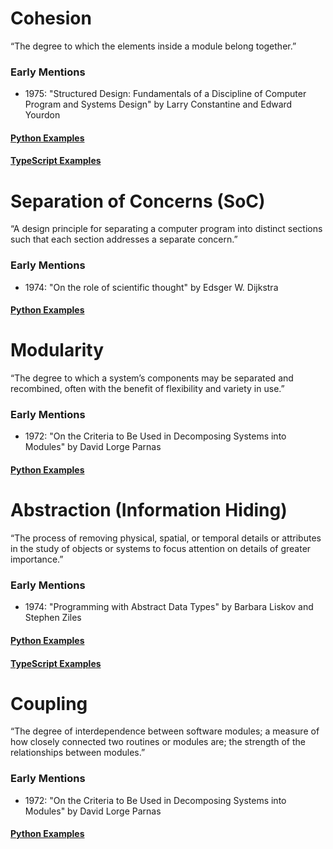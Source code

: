 # Cohesion
“The degree to which the elements inside a module belong together.”

### Early Mentions
- 1975: "Structured Design: Fundamentals of a Discipline of Computer Program and Systems Design" by Larry Constantine and Edward Yourdon

#### [Python Examples](/cosmic/examples/python/cohesion.md)
#### [TypeScript Examples](/cosmic/examples/typescript/cohesion.md)

# Separation of Concerns (SoC)
“A design principle for separating a computer program into distinct sections such that each section addresses a separate concern.”

### Early Mentions
- 1974: "On the role of scientific thought" by Edsger W. Dijkstra

#### [Python Examples](/cosmic/examples/python/soc.md)

# Modularity
“The degree to which a system’s components may be separated and recombined, often with the benefit of flexibility and variety in use.”

### Early Mentions
- 1972: "On the Criteria to Be Used in Decomposing Systems into Modules" by David Lorge Parnas

#### [Python Examples](/cosmic/examples/python/modularity.md)

# Abstraction (Information Hiding)
“The process of removing physical, spatial, or temporal details or attributes in the study of objects or systems to focus attention on details of greater importance.”

### Early Mentions
- 1974: "Programming with Abstract Data Types" by Barbara Liskov and Stephen Ziles

#### [Python Examples](/cosmic/examples/python/abstraction.md)
#### [TypeScript Examples](/cosmic/examples/typescript/abstraction.md)

# Coupling
“The degree of interdependence between software modules; a measure of how closely connected two routines or modules are; the strength of the relationships between modules.”

### Early Mentions
- 1972: "On the Criteria to Be Used in Decomposing Systems into Modules" by David Lorge Parnas

#### [Python Examples](/cosmic/examples/python/coupling.md)
